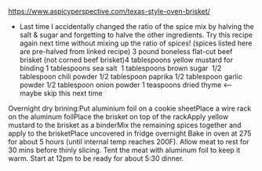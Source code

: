 https://www.aspicyperspective.com/texas-style-oven-brisket/

* Last time I accidentally changed the ratio of the spice mix by halving the salt & sugar and forgetting to halve the other ingredients. Try this recipe again next time without mixing up the ratio of spices! (spices listed here are pre-halved from linked recipe)
3 pound boneless flat-cut beef brisket (not corned beef brisket)4 tablespoons yellow mustard for binding
1 tablespoons sea salt 
1 tablespoons brown sugar 
1/2 tablespoon chili powder
1/2 tablespoon paprika
1/2 tablespoon garlic powder
1/2 tablespoon onion powder
1 teaspoons dried thyme <-- maybe skip this next time

Overnight dry brining:Put aluminium foil on a cookie sheetPlace a wire rack on the aluminum foilPlace the brisket on top of the rackApply yellow mustard to the brisket as a binderMix the remaining spices together and apply to the brisketPlace uncovered in fridge overnight
Bake in oven at 275 for about 5 hours (until internal temp reaches 200F). Allow meat to rest for 30 mins before thinly slicing. Tent the meat with aluminum foil to keep it warm. Start at 12pm to be ready for about 5:30 dinner. 
